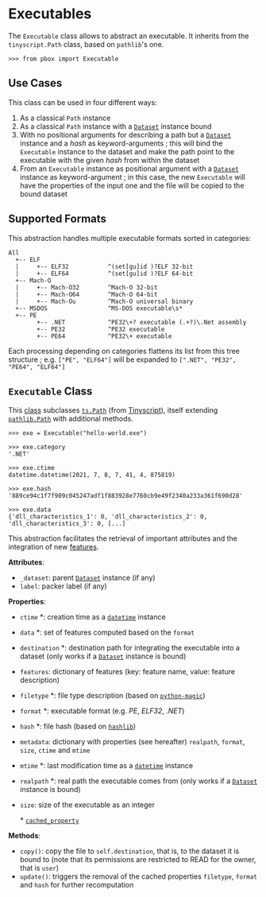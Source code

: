 # Executables

The `Executable` class allows to abstract an executable. It inherits from the `tinyscript.Path` class, based on `pathlib`'s one.

```session
>>> from pbox import Executable
```

## Use Cases

This class can be used in four different ways:

1. As a classical `Path` instance
2. As a classical `Path` instance with a [`Dataset`](datasets.html) instance bound
3. With no positional arguments for describing a path but a [`Dataset`](datasets.html) instance and a *hash* as keyword-arguments ; this will bind the `Executable` instance to the dataset and make the path point to the executable with the given *hash* from within the dataset
4. From an `Executable` instance as positional argument with a [`Dataset`](datasets.html) instance as keyword-argument ; in this case, the new `Executable` will have the properties of the input one and the file will be copied to the bound dataset

## Supported Formats

This abstraction handles multiple executable formats sorted in categories:

```
All
  +-- ELF
  |     +-- ELF32           ^(set[gu]id )?ELF 32-bit
  |     +-- ELF64           ^(set[gu]id )?ELF 64-bit
  +-- Mach-O
  |     +-- Mach-O32        ^Mach-O 32-bit
  |     +-- Mach-O64        ^Mach-O 64-bit
  |     +-- Mach-Ou         ^Mach-O universal binary
  +-- MSDOS                 ^MS-DOS executable\s*
  +-- PE
        +-- .NET            ^PE32\+? executable (.+?)\.Net assembly
        +-- PE32            ^PE32 executable
        +-- PE64            ^PE32\+ executable
```

Each processing depending on categories flattens its list from this tree structure ; e.g. `["PE", "ELF64"]` will be expanded to `[".NET", "PE32", "PE64", "ELF64"]`

## `Executable` Class

This [class](https://github.com/dhondta/docker-packing-box/blob/main/files/lib/pbox/items/executable.py#L28) subclasses [`ts.Path`](https://python-tinyscript.readthedocs.io/en/latest/helpers.html#extended-pathlib-like-classes) (from [Tinyscript](https://python-tinyscript.readthedocs.io/en/latest/)), itself extending [`pathlib.Path`](https://docs.python.org/3/library/pathlib.html) with additional methods.

```session
>>> exe = Executable("hello-world.exe")

>>> exe.category
'.NET'

>>> exe.ctime
datetime.datetime(2021, 7, 8, 7, 41, 4, 875819)

>>> exe.hash
'889ce94c1f7f909c045247adf1f883928e7760cb9e49f2340a233a361f690d28'

>>> exe.data
{'dll_characteristics_1': 0, 'dll_characteristics_2': 0, 'dll_characteristics_3': 0, [...]
```

This abstraction facilitates the retrieval of important attributes and the integration of new [features](https://github.com/dhondta/docker-packing-box/tree/main/files/lib/pbox/learning/features).

**Attributes**:

- `_dataset`: parent [`Dataset`](datasets.html) instance (if any)
- `label`: packer label (if any)

**Properties**:

- `ctime` \*: creation time as a [`datetime`](https://docs.python.org/3/library/datetime.html#datetime.datetime) instance
- `data` \*: set of features computed based on the `format`
- `destination` \*: destination path for integrating the executable into a dataset (only works if a [`Dataset`](datasets.html) instance is bound)
- `features`: dictionary of features (key: feature name, value: feature description)
- `filetype` \*: file type description (based on [`python-magic`](https://github.com/ahupp/python-magic))
- `format` \*: executable format (e.g. *PE*, *ELF32*, *.NET*)
- `hash` \*: file hash (based on [`hashlib`](https://docs.python.org/3/library/hashlib.html))
- `metadata`: dictionary with properties (see hereafter) `realpath`, `format`, `size`, `ctime` and `mtime`
- `mtime` \*: last modification time as a [`datetime`](https://docs.python.org/3/library/datetime.html#datetime.datetime) instance
- `realpath` \*: real path the executable comes from (only works if a [`Dataset`](datasets.html) instance is bound)
- `size`: size of the executable as an integer

    \* [`cached_property`](https://docs.python.org/3/library/functools.html#functools.cached_property)

**Methods**:

- `copy()`: copy the file to `self.destination`, that is, to the dataset it is bound to (note that its permissions are restricted to READ for the owner, that is `user`)
- `update()`: triggers the removal of the cached properties `filetype`, `format` and `hash` for further recomputation

